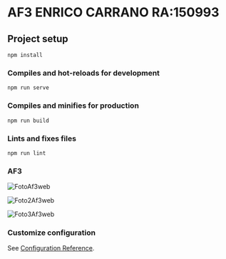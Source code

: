 # AF3 ENRICO CARRANO RA:150993

## Project setup
```
npm install
```
### Compiles and hot-reloads for development
```
npm run serve
```
### Compiles and minifies for production
```
npm run build
```
### Lints and fixes files
```
npm run lint
```

### AF3

![FotoAf3web](https://user-images.githubusercontent.com/28276248/144778877-2bb4d5f8-07f0-4f68-9607-065c9f5cf63b.PNG)

![Foto2Af3web](https://user-images.githubusercontent.com/28276248/144778907-145feeb5-df1b-4fab-85d8-13fd7693a970.PNG)

![Foto3Af3web](https://user-images.githubusercontent.com/28276248/144778930-826b6d93-48cc-4054-8918-d1bf52ceced8.PNG)


### Customize configuration
See [Configuration Reference](https://cli.vuejs.org/config/).
